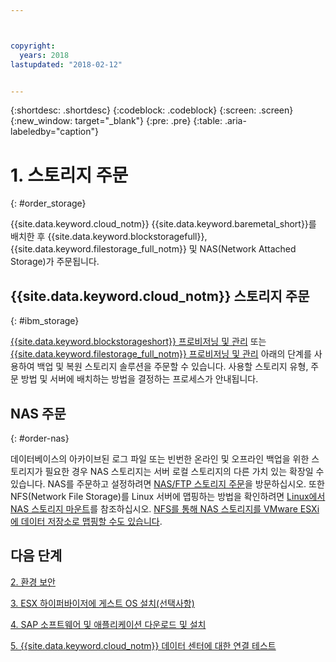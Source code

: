 ```yaml
---



copyright:
  years: 2018
lastupdated: "2018-02-12"


---
```


{:shortdesc: .shortdesc}
{:codeblock: .codeblock}
{:screen: .screen}
{:new_window: target="_blank"}
{:pre: .pre}
{:table: .aria-labeledby="caption"}

# 1. 스토리지 주문
{: #order_storage}

{{site.data.keyword.cloud_notm}} {{site.data.keyword.baremetal_short}}를 배치한 후 {{site.data.keyword.blockstoragefull}}, {{site.data.keyword.filestorage_full_notm}} 및 NAS(Network Attached Storage)가 주문됩니다. 

## {{site.data.keyword.cloud_notm}} 스토리지 주문
{: #ibm_storage}

[{{site.data.keyword.blockstorageshort}} 프로비저닝 및 관리](https://console.bluemix.net/docs/infrastructure/BlockStorage/provisioning-block_storage.html#provisioning-and-managing-block-storage) 또는 [{{site.data.keyword.filestorage_full_notm}} 프로비저닝 및 관리](https://console.bluemix.net/docs/infrastructure/FileStorage/provisioning-file-storage.html#provisioning-and-managing-ibm-file-storage-for-ibm-cloud) 아래의 단계를 사용하여 백업 및 복원 스토리지 솔루션을 주문할 수 있습니다. 사용할 스토리지 유형, 주문 방법 및 서버에 배치하는 방법을 결정하는 프로세스가 안내됩니다.

## NAS 주문
{: #order-nas}

데이터베이스의 아카이브된 로그 파일 또는 빈번한 온라인 및 오프라인 백업을 위한 스토리지가 필요한 경우 NAS 스토리지는 서버 로컬 스토리지의 다른 가치 있는 확장일 수 있습니다. NAS를 주문하고 설정하려면 [NAS/FTP 스토리지 주문](https://console.bluemix.net/docs/infrastructure/network-attached-storage/index.html#ordering-nas-ftp-storage)을 방문하십시오. 
또한 NFS(Network File Storage)를 Linux 서버에 맵핑하는 방법을 확인하려면 [Linux에서 NAS 스토리지 마운트](https://console.bluemix.net/docs/infrastructure/network-attached-storage/mount-nas-storage-linux.html#mounting-nas-storage-in-linux)를 참조하십시오. [NFS를 통해 NAS 스토리지를 VMware ESXi에 데이터 저장소로 맵핑할 수도 있습니다](https://console.bluemix.net/docs/infrastructure/network-attached-storage/connect-nas-storage-windows.html#connecting-to-nas-storage-in-windows).

## 다음 단계

  [2. 환경 보안](/docs/infrastructure/sap-hana/hana-secure-environment.html)

  [3. ESX 하이퍼바이저에 게스트 OS 설치(선택사항)](/docs/infrastructure/sap-hana/hana-installing-guest-operating-system-VMware-deployments.html)

  [4. SAP 소프트웨어 및 애플리케이션 다운로드 및 설치](/docs/infrastructure/sap-hana/hana-installing-SAP-landscape.html)
  
  [5. {{site.data.keyword.cloud_notm}} 데이터 센터에 대한 연결 테스트](/docs/infrastructure/sap-hana/hana-testing-connectivity.html)
